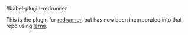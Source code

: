 #babel-plugin-redrunner

This is the plugin for [redrunner](https://github.com/andyhasit/redrunner), but has now been incorporated into that repo using [lerna](https://lerna.js.org/).



